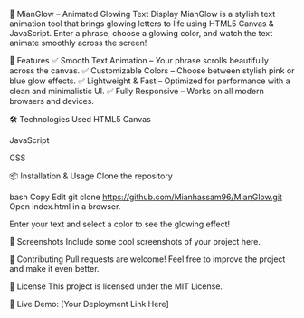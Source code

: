 🌟 MianGlow – Animated Glowing Text Display
MianGlow is a stylish text animation tool that brings glowing letters to life using HTML5 Canvas & JavaScript. Enter a phrase, choose a glowing color, and watch the text animate smoothly across the screen!


🚀 Features
✅ Smooth Text Animation – Your phrase scrolls beautifully across the canvas.
✅ Customizable Colors – Choose between stylish pink or blue glow effects.
✅ Lightweight & Fast – Optimized for performance with a clean and minimalistic UI.
✅ Fully Responsive – Works on all modern browsers and devices.

🛠️ Technologies Used
HTML5 Canvas

JavaScript

CSS

📦 Installation & Usage
Clone the repository

bash
Copy
Edit
git clone https://github.com/Mianhassam96/MianGlow.git
Open index.html in a browser.

Enter your text and select a color to see the glowing effect!

🎨 Screenshots
Include some cool screenshots of your project here.

👥 Contributing
Pull requests are welcome! Feel free to improve the project and make it even better.

📄 License
This project is licensed under the MIT License.

🔗 Live Demo: [Your Deployment Link Here]
